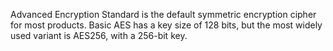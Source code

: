 Advanced Encryption Standard is the default symmetric encryption cipher for most products. Basic AES has a key size of 128 bits, but the most widely used variant is AES256, with a 256-bit key. 